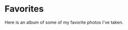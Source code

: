 # Favorites

Here is an album of some of my favorite photos I've taken.

<script async src="//www.instagram.com/embed.js"></script>

<blockquote class="instagram-media" data-instgrm-captioned
    data-instgrm-permalink="https://www.instagram.com/p/C1hQJb0LvPd/">
</blockquote>

<blockquote class="instagram-media" data-instgrm-captioned
    data-instgrm-permalink="https://www.instagram.com/p/C1hQZbnL6U5/">
</blockquote>

<blockquote class="instagram-media" data-instgrm-captioned
    data-instgrm-permalink="https://www.instagram.com/p/C1hQ4nCrLN8/">
</blockquote>

<blockquote class="instagram-media" data-instgrm-captioned
    data-instgrm-permalink="https://www.instagram.com/p/C1hRu8Grxoa/">
</blockquote>

<blockquote class="instagram-media" data-instgrm-captioned
    data-instgrm-permalink="https://www.instagram.com/p/C1hR1R_rA-_/">
</blockquote>

<blockquote class="instagram-media" data-instgrm-captioned
    data-instgrm-permalink="https://www.instagram.com/p/C1hSc5-Ld_S/">
</blockquote>

<blockquote class="instagram-media" data-instgrm-captioned
    data-instgrm-permalink="https://www.instagram.com/p/C1hXen7rpIX/">
</blockquote>

<blockquote class="instagram-media" data-instgrm-captioned
    data-instgrm-permalink="https://www.instagram.com/p/C1hY-zRLXR3/">
</blockquote>

<blockquote class="instagram-media" data-instgrm-captioned
    data-instgrm-permalink="https://www.instagram.com/p/C1hZIV9LYGt/">
</blockquote>

<blockquote class="instagram-media" data-instgrm-captioned
    data-instgrm-permalink="https://www.instagram.com/p/C1hZYZeLMu2/">
</blockquote>

<blockquote class="instagram-media" data-instgrm-captioned
    data-instgrm-permalink="https://www.instagram.com/p/C1ma83hrNEp/">
</blockquote>

<blockquote class="instagram-media" data-instgrm-captioned
    data-instgrm-permalink="https://www.instagram.com/p/C1meHnIrFsD/">
</blockquote>

<blockquote class="instagram-media" data-instgrm-captioned
    data-instgrm-permalink="https://www.instagram.com/p/C1yNy7yrr84/">
</blockquote>